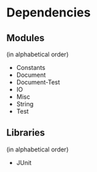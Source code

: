 # Dependencies

## Modules
(in alphabetical order)

* Constants
* Document
* Document-Test
* IO
* Misc
* String
* Test

## Libraries
(in alphabetical order)

* JUnit
